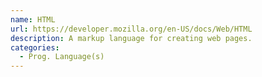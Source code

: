 ```yaml
---
name: HTML
url: https://developer.mozilla.org/en-US/docs/Web/HTML
description: A markup language for creating web pages.
categories:
  - Prog. Language(s)
---
```

